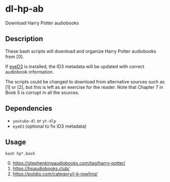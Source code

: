 # dl-hp-ab
Download Harry Potter audiobooks

## Description

These bash scripts will download and organize Harry Potter audiobooks from [0].

If [eyeD3](https://eyed3.readthedocs.io/en/latest/) is installed, the ID3 metadata will be updated with correct audiobook information.

The scripts could be changed to download from alternative sources such as [1] or [2], but this is left as an exercise for the reader.  Note that Chapter 7 in Book 5 is corrupt in all the sources.

## Dependencies

* `youtube-dl` or `yt-dlp`
* `eyeD3` (optional to fix ID3 metadata)

## Usage

```
bash hp*.bash
```

0. https://stephenkingaudiobooks.com/tag/harry-potter/
0. https://hpaudiobooks.club/
0. https://potdio.com/category/j-k-rowling/
